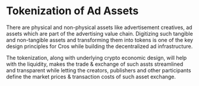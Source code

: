 # Tokenization of Ad Assets

There are  physical and non-physical assets like advertisement creatives, ad assets which are part of the advertising value chain.  Digitizing such tangible and non-tangible assets and transforming them into tokens is one of the key design principles for Cros while building the decentralized ad infrastructure.&#x20;

The tokenization, along with underlying crypto economic design, will help with the liquidity, makes the trade & exchange of such assts streamlined and transparent while letting the creators, publishers and other participants define the market prices & transaction costs of such asset exchange.
